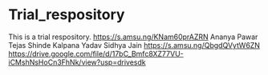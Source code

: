 # Trial_respository
This is a trial respository.
https://s.amsu.ng/KNam60prAZRN
Ananya Pawar
Tejas Shinde
Kalpana Yadav
Sidhya Jain
https://s.amsu.ng/QbgdQVytW6ZN
https://drive.google.com/file/d/17bC_Bmfc8XZ77VU-iCMshNsHoCn3FhNk/view?usp=drivesdk
